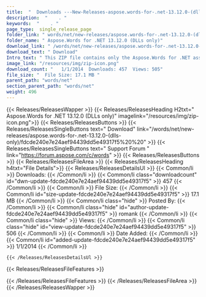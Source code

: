 ```yaml
---
title:  "  Downloads ---New-Releases-aspose.words-for-.net-13.12.0-(dlls-only) . " 
description:  "    . " 
keywords:  "    . " 
page_type:  single_release_page
folder_link: " words/net/new-releases/aspose.words-for-.net-13.12.0-(dlls-only)/"
folder_name: " Aspose.Words for .NET 13.12.0 (DLLs only)"
download_link: " /words/net/new-releases/aspose.words-for-.net-13.12.0-(dlls-only)/fdcde240e7e24aef94439dd5e49317f5"
download_text: " Download"
Intro_text: " This ZIP file contains only the Aspose.Words for .NET assemblies. The assemblies..."
image_link: "/resources/img/zip-icon.png"
download_count: "   1/1/2014  Downloads: 457  Views: 505"
file_size: "  File Size: 17.1 MB "
parent_path: "words/net"
section_parent_path: "words/net"
weight: 496
---
```


{{< Releases/ReleasesWapper >}}
  {{< Releases/ReleasesHeading H2txt=" Aspose.Words for .NET 13.12.0 (DLLs only)" imagelink="/resources/img/zip-icon.png">}}
  {{< Releases/ReleasesButtons >}}
    {{< Releases/ReleasesSingleButtons text=" Download" link="/words/net/new-releases/aspose.words-for-.net-13.12.0-(dlls-only)/fdcde240e7e24aef94439dd5e49317f5%20%20" >}}
    {{< Releases/ReleasesSingleButtons text=" Support Forum " link="https://forum.aspose.com/c/words" >}}
  {{< Releases/ReleasesButtons >}}
  {{< Releases/ReleasesFileArea >}}
    {{< Releases/ReleasesHeading h4txt="File Details">}}
    {{< Releases/ReleasesDetailsUl >}}
            {{< Common/li  >}} Downloads: {{< /Common/li >}} 
      {{< Common/li class="downloadcount" id="dwn-update-fdcde240e7e24aef94439dd5e49317f5" >}} 457 {{< /Common/li >}} 
      {{< Common/li  >}} File Size: {{< /Common/li >}} 
      {{< Common/li id="size-update-fdcde240e7e24aef94439dd5e49317f5" >}} 17.1 MB {{< /Common/li >}} 
      {{< Common/li  class="hide" >}} Posted By: {{< /Common/li >}} 
      {{< Common/li class="hide" id="author-update-fdcde240e7e24aef94439dd5e49317f5" >}} romank {{< /Common/li >}} 
      {{< Common/li class="hide"  >}} Views: {{< /Common/li >}} 
      {{< Common/li class="hide" id="view-update-fdcde240e7e24aef94439dd5e49317f5" >}} 506 {{< /Common/li >}} 
      {{< Common/li  >}} Date Added: {{< /Common/li >}} 
      {{< Common/li id="added-update-fdcde240e7e24aef94439dd5e49317f5" >}} 1/1/2014 {{< /Common/li >}} 

    {{< /Releases/ReleasesDetailsUl >}}

  {{< Releases/ReleasesFileFeatures >}}
      
  {{< /Releases/ReleasesFileFeatures >}}
 {{< /Releases/ReleasesFileArea >}}
{{< /Releases/ReleasesWapper >}}


